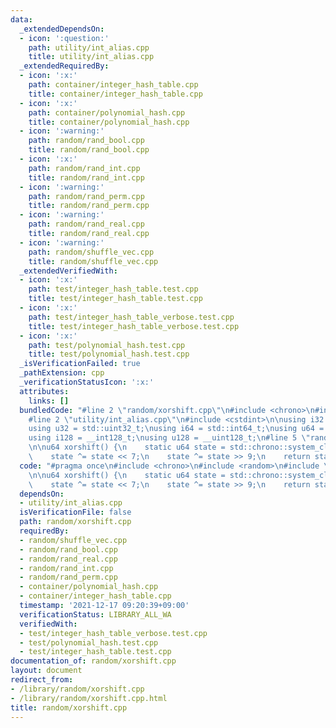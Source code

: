 ```yaml
---
data:
  _extendedDependsOn:
  - icon: ':question:'
    path: utility/int_alias.cpp
    title: utility/int_alias.cpp
  _extendedRequiredBy:
  - icon: ':x:'
    path: container/integer_hash_table.cpp
    title: container/integer_hash_table.cpp
  - icon: ':x:'
    path: container/polynomial_hash.cpp
    title: container/polynomial_hash.cpp
  - icon: ':warning:'
    path: random/rand_bool.cpp
    title: random/rand_bool.cpp
  - icon: ':x:'
    path: random/rand_int.cpp
    title: random/rand_int.cpp
  - icon: ':warning:'
    path: random/rand_perm.cpp
    title: random/rand_perm.cpp
  - icon: ':warning:'
    path: random/rand_real.cpp
    title: random/rand_real.cpp
  - icon: ':warning:'
    path: random/shuffle_vec.cpp
    title: random/shuffle_vec.cpp
  _extendedVerifiedWith:
  - icon: ':x:'
    path: test/integer_hash_table.test.cpp
    title: test/integer_hash_table.test.cpp
  - icon: ':x:'
    path: test/integer_hash_table_verbose.test.cpp
    title: test/integer_hash_table_verbose.test.cpp
  - icon: ':x:'
    path: test/polynomial_hash.test.cpp
    title: test/polynomial_hash.test.cpp
  _isVerificationFailed: true
  _pathExtension: cpp
  _verificationStatusIcon: ':x:'
  attributes:
    links: []
  bundledCode: "#line 2 \"random/xorshift.cpp\"\n#include <chrono>\n#include <random>\n\
    #line 2 \"utility/int_alias.cpp\"\n#include <cstdint>\n\nusing i32 = std::int32_t;\n\
    using u32 = std::uint32_t;\nusing i64 = std::int64_t;\nusing u64 = std::uint64_t;\n\
    using i128 = __int128_t;\nusing u128 = __uint128_t;\n#line 5 \"random/xorshift.cpp\"\
    \n\nu64 xorshift() {\n    static u64 state = std::chrono::system_clock::now().time_since_epoch().count();\n\
    \    state ^= state << 7;\n    state ^= state >> 9;\n    return state;\n}\n"
  code: "#pragma once\n#include <chrono>\n#include <random>\n#include \"../utility/int_alias.cpp\"\
    \n\nu64 xorshift() {\n    static u64 state = std::chrono::system_clock::now().time_since_epoch().count();\n\
    \    state ^= state << 7;\n    state ^= state >> 9;\n    return state;\n}\n"
  dependsOn:
  - utility/int_alias.cpp
  isVerificationFile: false
  path: random/xorshift.cpp
  requiredBy:
  - random/shuffle_vec.cpp
  - random/rand_bool.cpp
  - random/rand_real.cpp
  - random/rand_int.cpp
  - random/rand_perm.cpp
  - container/polynomial_hash.cpp
  - container/integer_hash_table.cpp
  timestamp: '2021-12-17 09:20:39+09:00'
  verificationStatus: LIBRARY_ALL_WA
  verifiedWith:
  - test/integer_hash_table_verbose.test.cpp
  - test/polynomial_hash.test.cpp
  - test/integer_hash_table.test.cpp
documentation_of: random/xorshift.cpp
layout: document
redirect_from:
- /library/random/xorshift.cpp
- /library/random/xorshift.cpp.html
title: random/xorshift.cpp
---
```

